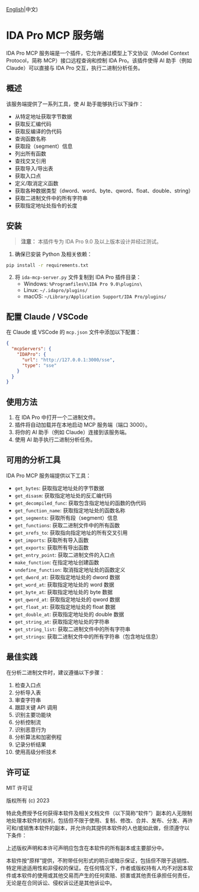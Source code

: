 [English](README.md)|中文)

# IDA Pro MCP 服务端

IDA Pro MCP 服务端是一个插件，它允许通过模型上下文协议（Model Context Protocol，简称 MCP）接口远程查询和控制 IDA Pro。该插件使得 AI 助手（例如 Claude）可以直接与 IDA Pro 交互，执行二进制分析任务。

## 概述

该服务端提供了一系列工具，使 AI 助手能够执行以下操作：

- 从特定地址获取字节数据
- 获取反汇编代码
- 获取反编译的伪代码
- 查询函数名称
- 获取段（segment）信息
- 列出所有函数
- 查找交叉引用
- 获取导入/导出表
- 获取入口点
- 定义/取消定义函数
- 获取各种数据类型（dword、word、byte、qword、float、double、string）
- 获取二进制文件中的所有字符串
- 获取指定地址处指令的长度

## 安装

> **注意：** 本插件专为 IDA Pro 9.0 及以上版本设计并经过测试。

1. 确保已安装 Python 及相关依赖：

```bash
pip install -r requirements.txt
```

2. 将 `ida-mcp-server.py` 文件复制到 IDA Pro 插件目录：
   - Windows: `%Programfiles%\IDA Pro 9.0\plugins\`
   - Linux: `~/.idapro/plugins/`
   - macOS: `~/Library/Application Support/IDA Pro/plugins/`

## 配置 Claude / VSCode

在 Claude 或 VSCode 的 `mcp.json` 文件中添加以下配置：

```json
{
  "mcpServers": {
    "IDAPro": {
      "url": "http://127.0.0.1:3000/sse",
      "type": "sse"
    }
  }
}
```

## 使用方法

1. 在 IDA Pro 中打开一个二进制文件。
2. 插件将自动加载并在本地启动 MCP 服务端（端口 3000）。
3. 将你的 AI 助手（例如 Claude）连接到该服务端。
4. 使用 AI 助手执行二进制分析任务。

## 可用的分析工具

IDA Pro MCP 服务端提供以下工具：

- `get_bytes`: 获取指定地址处的字节数据
- `get_disasm`: 获取指定地址处的反汇编代码
- `get_decompiled_func`: 获取包含指定地址的函数的伪代码
- `get_function_name`: 获取指定地址处的函数名称
- `get_segments`: 获取所有段（segment）信息
- `get_functions`: 获取二进制文件中的所有函数
- `get_xrefs_to`: 获取指向指定地址的所有交叉引用
- `get_imports`: 获取所有导入函数
- `get_exports`: 获取所有导出函数
- `get_entry_point`: 获取二进制文件的入口点
- `make_function`: 在指定地址创建函数
- `undefine_function`: 取消指定地址处的函数定义
- `get_dword_at`: 获取指定地址处的 dword 数据
- `get_word_at`: 获取指定地址处的 word 数据
- `get_byte_at`: 获取指定地址处的 byte 数据
- `get_qword_at`: 获取指定地址处的 qword 数据
- `get_float_at`: 获取指定地址处的 float 数据
- `get_double_at`: 获取指定地址处的 double 数据
- `get_string_at`: 获取指定地址处的字符串
- `get_string_list`: 获取二进制文件中的所有字符串
- `get_strings`: 获取二进制文件中的所有字符串（包含地址信息）

## 最佳实践

在分析二进制文件时，建议遵循以下步骤：

1. 检查入口点
2. 分析导入表
3. 审查字符串
4. 跟踪关键 API 调用
5. 识别主要功能块
6. 分析控制流
7. 识别恶意行为
8. 分析算法和加密例程
9. 记录分析结果
10. 使用高级分析技术

## 许可证

MIT 许可证

版权所有 (c) 2023 

特此免费授予任何获得本软件及相关文档文件（以下简称“软件”）副本的人无限制地处理本软件的权利，包括但不限于使用、复制、修改、合并、发布、分发、再许可和/或销售本软件的副本，并允许向其提供本软件的人也能如此做，但须遵守以下条件：

上述版权声明和本许可声明应包含在本软件的所有副本或主要部分中。

本软件按“原样”提供，不附带任何形式的明示或暗示保证，包括但不限于适销性、特定用途适用性和非侵权的保证。在任何情况下，作者或版权持有人均不对因本软件或本软件的使用或其他交易而产生的任何索赔、损害或其他责任承担任何责任，无论是在合同诉讼、侵权诉讼还是其他诉讼中。
